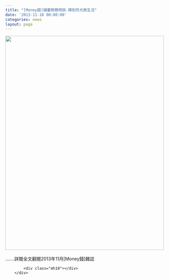 ```yaml
---
title: "[Money錢]儲蓄險聰明挑-揮別月光族生活"
date: '2013-11-18 00:00:00'
categories: news
layout: page
---
```


<div class="text">
			<div>
	<img alt="" src="http://www.leishan.com.tw/UserFiles/images/%E7%A3%8A%E5%B1%B1%E6%96%B0%E8%81%9E/%E7%A3%8A%E5%B1%B1%E9%9B%9C%E8%AA%8C/2013%E5%B9%B411%E6%9C%88%5BMoney%E9%8C%A2%5D%E5%84%B2%E8%93%84%E9%9A%AA%E8%81%B0%E6%98%8E%E6%8C%91-%E6%8F%AE%E5%88%A5%E6%9C%88%E5%85%89%E6%97%8F%E7%94%9F%E6%B4%BB_%E9%A0%81%E9%9D%A2_2.jpg" style="width: 500px; height: 673px;"></div>
<div>
	&nbsp;</div>
<div>
	.......詳閱全文翻閱2013年11月[Money錢]雜誌</div>

			<div class="mh10"></div>
		</div>